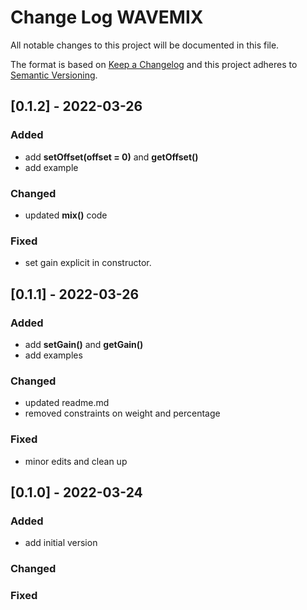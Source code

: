 # Change Log WAVEMIX

All notable changes to this project will be documented in this file.

The format is based on [Keep a Changelog](http://keepachangelog.com/)
and this project adheres to [Semantic Versioning](http://semver.org/).


## [0.1.2] - 2022-03-26

### Added
- add **setOffset(offset = 0)** and **getOffset()**
- add example

### Changed
- updated **mix()** code

### Fixed
- set gain explicit in constructor.


## [0.1.1] - 2022-03-26

### Added
- add **setGain()** and **getGain()**
- add examples

### Changed
- updated readme.md
- removed constraints on weight and percentage

### Fixed
- minor edits and clean up 


## [0.1.0] - 2022-03-24

### Added
- add initial version

### Changed

### Fixed
